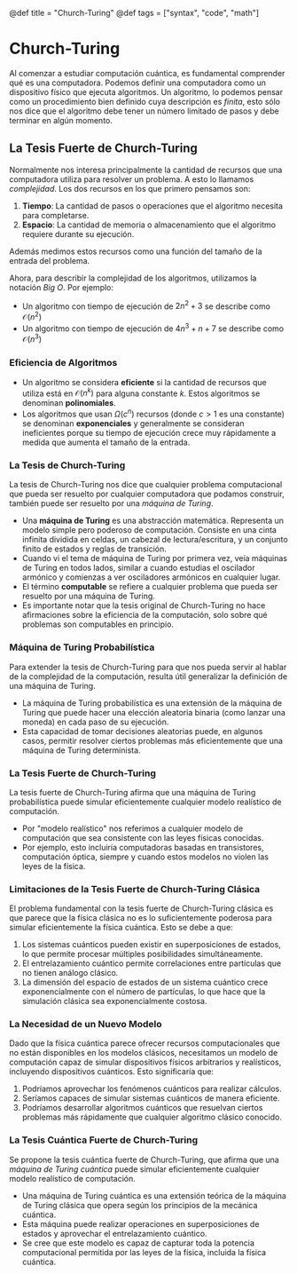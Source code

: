 @def title = "Church-Turing"
@def tags = ["syntax", "code", "math"]

# Church-Turing

Al comenzar a estudiar computación cuántica, es fundamental comprender qué es una computadora. Podemos definir una computadora como un dispositivo físico que ejecuta algoritmos. Un algoritmo, lo podemos pensar como un procedimiento bien definido cuya descripción es *finita*, esto sólo nos dice que el algoritmo debe tener un número limitado de pasos y debe terminar en algún momento.

## La Tesis Fuerte de Church-Turing

Normalmente nos interesa principalmente la cantidad de recursos que una computadora utiliza para resolver un problema. A esto lo llamamos *complejidad*. Los dos recursos en los que primero pensamos son: 

1. **Tiempo**: La cantidad de pasos o operaciones que el algoritmo necesita para completarse.
2. **Espacio**: La cantidad de memoria o almacenamiento que el algoritmo requiere durante su ejecución.

Además medimos estos recursos como una función del tamaño de la entrada del problema.

Ahora, para describir la complejidad de los algoritmos, utilizamos la notación _Big O_. Por ejemplo:

- Un algoritmo con tiempo de ejecución de $2n^2 + 3$ se describe como $\mathcal{O}(n^2)$
- Un algoritmo con tiempo de ejecución de $4n^3 + n + 7$ se describe como $\mathcal{O}(n^3)$

### Eficiencia de Algoritmos
- Un algoritmo se considera **eficiente** si la cantidad de recursos que utiliza está en $\mathcal{O}(n^k)$ para alguna constante $k$. Estos algoritmos se denominan **polinomiales**.
- Los algoritmos que usan $\Omega(c^n)$ recursos (donde $c > 1$ es una constante) se denominan **exponenciales** y generalmente se consideran ineficientes porque su tiempo de ejecución crece muy rápidamente a medida que aumenta el tamaño de la entrada.

### La Tesis de Church-Turing
La tesis de Church-Turing nos dice que cualquier problema computacional que pueda ser resuelto por cualquier computadora que podamos construir, también puede ser resuelto por una *máquina de Turing*.

- Una **máquina de Turing** es una abstracción matemática. Representa un modelo simple pero poderoso de computación. Consiste en una cinta infinita dividida en celdas, un cabezal de lectura/escritura, y un conjunto finito de estados y reglas de transición.
- Cuando vi el tema de máquina de Turing por primera vez, veía máquinas de Turing en todos lados, similar a cuando estudias el oscilador armónico y comienzas a ver osciladores armónicos en cualquier lugar.
- El término **computable** se refiere a cualquier problema que pueda ser resuelto por una máquina de Turing.
- Es importante notar que la tesis original de Church-Turing no hace afirmaciones sobre la eficiencia de la computación, solo sobre qué problemas son computables en principio.

### Máquina de Turing Probabilística
Para extender la tesis de Church-Turing para que nos pueda servir al hablar de la complejidad de la computación, resulta útil generalizar la definición de una máquina de Turing.

- La máquina de Turing probabilística es una extensión de la máquina de Turing que puede hacer una elección aleatoria binaria (como lanzar una moneda) en cada paso de su ejecución.
- Esta capacidad de tomar decisiones aleatorias puede, en algunos casos, permitir resolver ciertos problemas más eficientemente que una máquina de Turing determinista.

### La Tesis Fuerte de Church-Turing
La tesis fuerte de Church-Turing afirma que una máquina de Turing probabilística puede simular eficientemente cualquier modelo realístico de computación.

- Por "modelo realístico" nos referimos a cualquier modelo de computación que sea consistente con las leyes físicas conocidas.
- Por ejemplo, esto incluiría computadoras basadas en transistores, computación óptica, siempre y cuando estos modelos no violen las leyes de la física.

### Limitaciones de la Tesis Fuerte de Church-Turing Clásica
El problema fundamental con la tesis fuerte de Church-Turing clásica es que parece que la física clásica no es lo suficientemente poderosa para simular eficientemente la física cuántica. Esto se debe a que:

1. Los sistemas cuánticos pueden existir en superposiciones de estados, lo que permite procesar múltiples posibilidades simultáneamente.
2. El entrelazamiento cuántico permite correlaciones entre partículas que no tienen análogo clásico.
3. La dimensión del espacio de estados de un sistema cuántico crece exponencialmente con el número de partículas, lo que hace que la simulación clásica sea exponencialmente costosa.

### La Necesidad de un Nuevo Modelo
Dado que la física cuántica parece ofrecer recursos computacionales que no están disponibles en los modelos clásicos, necesitamos un modelo de computación capaz de simular dispositivos físicos arbitrarios y realísticos, incluyendo dispositivos cuánticos. Esto significaría que:

1. Podríamos aprovechar los fenómenos cuánticos para realizar cálculos.
2. Seríamos capaces de simular sistemas cuánticos de manera eficiente.
3. Podríamos desarrollar algoritmos cuánticos que resuelvan ciertos problemas más rápidamente que cualquier algoritmo clásico conocido.

### La Tesis Cuántica Fuerte de Church-Turing
Se propone la tesis cuántica fuerte de Church-Turing, que afirma que una *máquina de Turing cuántica* puede simular eficientemente cualquier modelo realístico de computación.

- Una máquina de Turing cuántica es una extensión teórica de la máquina de Turing clásica que opera según los principios de la mecánica cuántica.
- Esta máquina puede realizar operaciones en superposiciones de estados y aprovechar el entrelazamiento cuántico.
- Se cree que este modelo es capaz de capturar toda la potencia computacional permitida por las leyes de la física, incluida la física cuántica.
